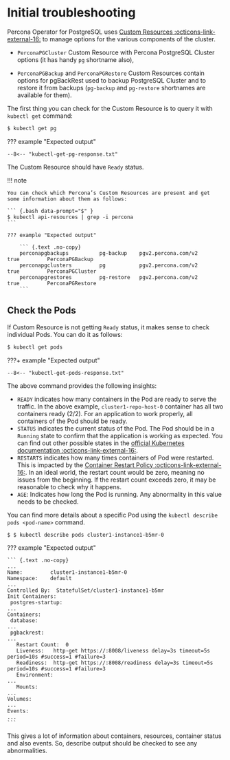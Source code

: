 # Initial troubleshooting

Percona Operator for PostgreSQL uses [Custom Resources :octicons-link-external-16:](https://kubernetes.io/docs/concepts/extend-kubernetes/api-extension/custom-resources/) to manage options for the various components of the cluster.

* `PerconaPGCluster` Custom Resource with Percona PostgreSQL Cluster options (it has handy `pg` shortname also),

* `PerconaPGBackup` and `PerconaPGRestore` Custom Resources contain options for pgBackRest used to backup PostgreSQL Cluster and to restore it from backups (`pg-backup` and `pg-restore` shortnames are available for them).


The first thing you can check for the Custom Resource is to query it with `kubectl get` command:


``` {.bash data-prompt="$" }
$ kubectl get pg
```

??? example "Expected output"

    --8<-- "kubectl-get-pg-response.txt"

The Custom Resource should have `Ready` status.

!!! note

    You can check which Percona’s Custom Resources are present and get some information about them as follows:

    ``` {.bash data-prompt="$" }
    $ kubectl api-resources | grep -i percona
    ```

    ??? example "Expected output"

        ``` {.text .no-copy}
        perconapgbackups          pg-backup    pgv2.percona.com/v2            true         PerconaPGBackup
        perconapgclusters         pg           pgv2.percona.com/v2            true         PerconaPGCluster
        perconapgrestores         pg-restore   pgv2.percona.com/v2            true         PerconaPGRestore
        ```

## Check the Pods

If Custom Resource is not getting `Ready` status, it makes sense to check
individual Pods. You can do it as follows:

``` {.bash data-prompt="$" }
$ kubectl get pods
```

???+ example "Expected output"

    --8<-- "kubectl-get-pods-response.txt"

The above command provides the following insights:

* `READY` indicates how many containers in the Pod are ready to serve the
    traffic. In the above example, `cluster1-repo-host-0` container has all two
    containers ready (2/2). For an application to work properly, all containers
    of the Pod should be ready.
* `STATUS` indicates the current status of the Pod. The Pod should be in a
    `Running` state to confirm that the application is working as expected. You
    can find out other possible states in the [official Kubernetes documentation :octicons-link-external-16:](https://kubernetes.io/docs/concepts/workloads/pods/pod-lifecycle/#pod-phase).
* `RESTARTS` indicates how many times containers of Pod were restarted. This is
    impacted by the [Container Restart Policy :octicons-link-external-16:](https://kubernetes.io/docs/concepts/workloads/pods/pod-lifecycle/#restart-policy).
    In an ideal world, the restart count would be zero, meaning no issues from
    the beginning. If the restart count exceeds zero, it may be reasonable to
    check why it happens.
* `AGE`: Indicates how long the Pod is running. Any abnormality in this value
    needs to be checked.

You can find more details about a specific Pod using the
`kubectl describe pods <pod-name>` command.

``` {.bash data-prompt="$" }
$ $ kubectl describe pods cluster1-instance1-b5mr-0
```

??? example "Expected output"

    ``` {.text .no-copy}
    ...
    Name:         cluster1-instance1-b5mr-0
    Namespace:    default
    ...
    Controlled By:  StatefulSet/cluster1-instance1-b5mr
    Init Containers:
     postgres-startup:
    ...
    Containers:
     database:
    ...
     pgbackrest:
    ...
       Restart Count:  0
       Liveness:   http-get https://:8008/liveness delay=3s timeout=5s period=10s #success=1 #failure=3
       Readiness:  http-get https://:8008/readiness delay=3s timeout=5s period=10s #success=1 #failure=3
       Environment:
    ...
       Mounts:
    ...
    Volumes:
    ...
    Events:
    ...
    ```

This gives a lot of information about containers, resources, container status
and also events. So, describe output should be checked to see any abnormalities.

